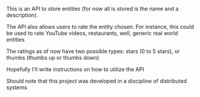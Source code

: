 This is an API to store entities (for now all is stored is the name and a description).

The API also allows users to rate the entity chosen. For instance, this could be used to rate YouTube videos, restaurants, well, generic real world entities

The ratings as of now have two possible types: stars (0 to 5 stars), or thumbs (thumbs up or thumbs down)

Hopefully I'll write instructions on how to utilize the API

Should note that this project was developed in a discipline of distributed systems
